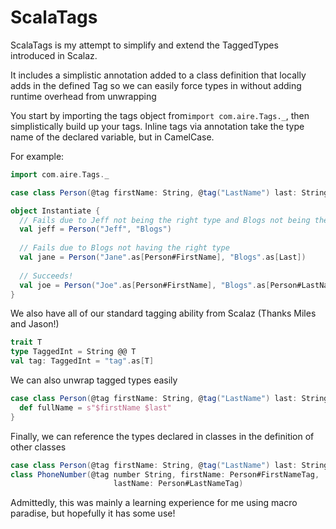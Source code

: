# ScalaTags 

ScalaTags is my attempt to simplify and extend the TaggedTypes introduced in Scalaz. 

It includes a simplistic annotation added to a class definition that locally adds in the defined Tag so we can easily force types in without adding runtime overhead from unwrapping

You start by importing the tags object from`import com.aire.Tags._`, then simplistically build up your tags. Inline tags via annotation take the type name of the declared variable, but in CamelCase.

For example:

```Scala
import com.aire.Tags._

case class Person(@tag firstName: String, @tag("LastName") last: String, age: Int)

object Instantiate {
  // Fails due to Jeff not being the right type and Blogs not being the right type
  val jeff = Person("Jeff", "Blogs") 
  
  // Fails due to Blogs not having the right type
  val jane = Person("Jane".as[Person#FirstName], "Blogs".as[Last])
  
  // Succeeds!
  val joe = Person("Joe".as[Person#FirstName], "Blogs".as[Person#LastName], 22)
}
```

We also have all of our standard tagging ability from Scalaz (Thanks Miles and Jason!)

```Scala
trait T
type TaggedInt = String @@ T
val tag: TaggedInt = "tag".as[T] 
```

We can also unwrap tagged types easily

```Scala
case class Person(@tag firstName: String, @tag("LastName") last: String, age: Int) {
  def fullName = s"$firstName $last"
}
```

Finally, we can reference the types declared in classes in the definition of other classes

```Scala
case class Person(@tag firstName: String, @tag("LastName") last: String, age: Int)
class PhoneNumber(@tag number String, firstName: Person#FirstNameTag,
                       lastName: Person#LastNameTag)
```

Admittedly, this was mainly a learning experience for me using macro paradise, but hopefully it has some use!
